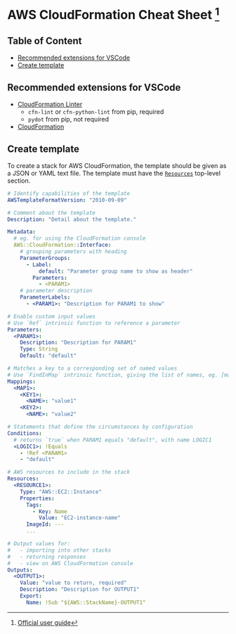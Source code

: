 # AWS CloudFormation Cheat Sheet [^userguide] <!-- omit in toc -->
[^userguide]: [Official user guide](https://docs.aws.amazon.com/AWSCloudFormation/latest/UserGuide/Welcome.html)

## Table of Content <!-- omit in toc -->
- [Recommended extensions for VSCode](#recommended-extensions-for-vscode)
- [Create template](#create-template)


## Recommended extensions for VSCode
- [CloudFormation Linter](https://github.com/aws-cloudformation/cfn-lint)
  - `cfn-lint` or `cfn-python-lint` from pip, required
  - `pydot` from pip, not required
- [CloudFormation](https://github.com/aws-scripting-guy/cform-VSCode)


## Create template
To create a stack for AWS CloudFormation, the template should be given as a JSON or YAML text file. The template must have the [`Resources`](https://docs.aws.amazon.com/AWSCloudFormation/latest/UserGuide/aws-template-resource-type-ref.html) top-level section.

```yaml
# Identify capabilities of the template
AWSTemplateFormatVersion: "2010-09-09"

# Comment about the template
Description: "Detail about the template."

Metadata:
  # eg. for using the CloudFormation console
  AWS::CloudFormation::Interface:
    # grouping parameters with heading
    ParameterGroups:
      - Label:
          default: "Parameter group name to show as header"
        Parameters:
          - <PARAM1>
    # parameter description
    ParameterLabels:
      - <PARAM1>: "Description for PARAM1 to show"

# Enable custom input values
# Use `Ref` intrinsic function to reference a parameter
Parameters:
  <PARAM1>:
    Description: "Description for PARAM1"
    Type: String
    Default: "default"

# Matches a key to a corresponding set of named values
# Use `FindInMap` intrinsic function, giving the list of names, eg. [map, key1, key2], to refer a specific value
Mappings:
  <MAP1>:
    <KEY1>:
      <NAME>: "value1"
    <KEY2>:
      <NAME>: "value2"

# Statements that define the circumstances by configuration
Conditions:
  # returns `true` when PARAM1 equals "default", with name LOGIC1
  <LOGIC1>: !Equals
    - !Ref <PARAM1>
    - "default"

# AWS resources to include in the stack
Resources:
  <RESOURCE1>:
    Type: "AWS::EC2::Instance"
    Properties:
      Tags:
        - Key: Name
          Value: "EC2-instance-name"
      ImageId: ---
      ...

# Output values for:
#   - importing into other stacks
#   - returning responses
#   - view on AWS CloudFormation console
Outputs:
  <OUTPUT1>:
    Value: "value to return, required"
    Description: "Description for OUTPUT1"
    Export:
      Name: !Sub "${AWS::StackName}-OUTPUT1"
```
